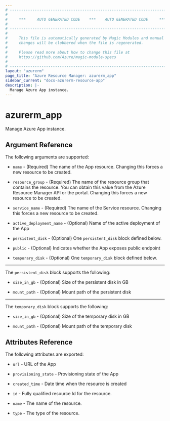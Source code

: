 ```yaml
---
# ----------------------------------------------------------------------------
#
#     ***     AUTO GENERATED CODE    ***    AUTO GENERATED CODE     ***
#
# ----------------------------------------------------------------------------
#
#     This file is automatically generated by Magic Modules and manual
#     changes will be clobbered when the file is regenerated.
#
#     Please read more about how to change this file at
#     https://github.com/Azure/magic-module-specs
#
# ----------------------------------------------------------------------------
layout: "azurerm"
page_title: "Azure Resource Manager: azurerm_app"
sidebar_current: "docs-azurerm-resource-app"
description: |-
  Manage Azure App instance.
---
```


# azurerm_app

Manage Azure App instance.


## Argument Reference

The following arguments are supported:

* `name` - (Required) The name of the App resource. Changing this forces a new resource to be created.

* `resource_group` - (Required) The name of the resource group that contains the resource. You can obtain this value from the Azure Resource Manager API or the portal. Changing this forces a new resource to be created.

* `service_name` - (Required) The name of the Service resource. Changing this forces a new resource to be created.

* `active_deployment_name` - (Optional) Name of the active deployment of the App

* `persistent_disk` - (Optional) One `persistent_disk` block defined below.

* `public` - (Optional) Indicates whether the App exposes public endpoint

* `temporary_disk` - (Optional) One `temporary_disk` block defined below.

---

The `persistent_disk` block supports the following:

* `size_in_gb` - (Optional) Size of the persistent disk in GB

* `mount_path` - (Optional) Mount path of the persistent disk

---

The `temporary_disk` block supports the following:

* `size_in_gb` - (Optional) Size of the temporary disk in GB

* `mount_path` - (Optional) Mount path of the temporary disk

## Attributes Reference

The following attributes are exported:

* `url` - URL of the App

* `provisioning_state` - Provisioning state of the App

* `created_time` - Date time when the resource is created

* `id` - Fully qualified resource Id for the resource.

* `name` - The name of the resource.

* `type` - The type of the resource.
